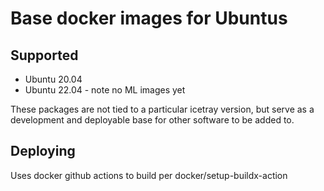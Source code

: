 Base docker images for Ubuntus
==============================

Supported
---------
* Ubuntu 20.04
* Ubuntu 22.04 - note no ML images yet

These packages are not tied to a particular icetray version, but serve as a development and deployable base for other software to be added to.

Deploying
---------
Uses docker github actions to build per docker/setup-buildx-action

